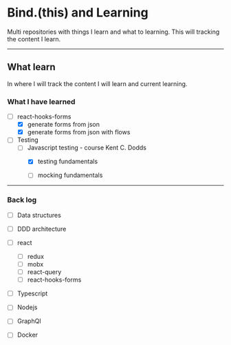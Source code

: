 # Bind.(this) and Learning

Multi repositories with things I learn and what to learning. This will tracking the content I learn.

---

## What learn

In where I will track the content I will learn and current learning.

### What I have learned

- [ ] react-hooks-forms
    - [x] generate forms from json
    - [x] generate forms from json with flows
- [ ] Testing
    - [ ] Javascript testing - course Kent C. Dodds
        - [x] testing fundamentals
        - [ ] mocking fundamentals


---

### Back log 

- [ ] Data structures
- [ ] DDD architecture
- [ ] react
    - [ ] redux
    - [ ] mobx
    - [ ] react-query
    - [ ] react-hooks-forms

- [ ] Typescript
- [ ] Nodejs

- [ ] GraphQl
- [ ] Docker
